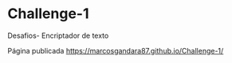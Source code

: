 # Challenge-1
Desafios- Encriptador de texto


Página publicada
https://marcosgandara87.github.io/Challenge-1/
